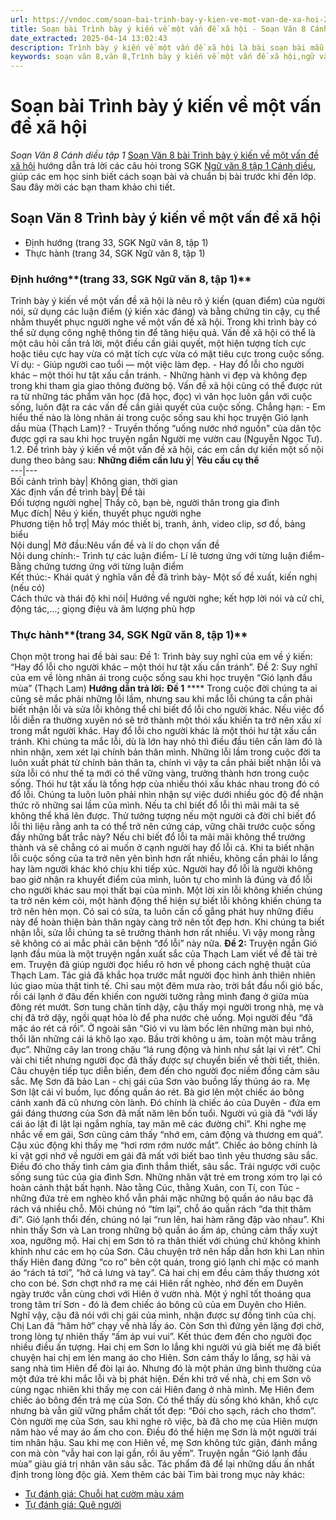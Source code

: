 ```yaml
---
url: https://vndoc.com/soan-bai-trinh-bay-y-kien-ve-mot-van-de-xa-hoi-296643
title: Soạn bài Trình bày ý kiến về một vấn đề xã hội - Soạn Văn 8 Cánh diều tập 1 - VnDoc.com
date_extracted: 2025-04-14 13:02:43
description: Trình bày ý kiến về một vấn đề xã hội là bài soạn bài mẫu thuộc chương trình Ngữ văn lớp 8, học kì 1. Mời các bạn cùng tham khảo bài soạn để chuẩn bị cho bài học sắp tới của mình.
keywords: soạn văn 8,văn 8,Trình bày ý kiến về một vấn đề xã hội,ngữ văn 8,soạn bài Trình bày ý kiến về một vấn đề xã hội,soan van 8,soạn văn lớp 8,giải văn 8,soạn văn 8 tập 1,soạn bài Trình bày ý kiến về một vấn đề xã hội lớp 8,soạn văn 8 bài Trình bày ý kiến về một vấn đề xã hội,soạn Trình bày ý kiến về một vấn đề xã hội,soạn văn 8 cánh diều,văn 8 cánh diều,ngữ văn 8 cánh diều
---
```


# Soạn bài Trình bày ý kiến về một vấn đề xã hội
 _Soạn Văn 8 Cánh diều tập 1_
[Soạn Văn 8 bài Trình bày ý kiến về một vấn đề xã hội](<https://vndoc.com/soan-bai-trinh-bay-y-kien-ve-mot-van-de-xa-hoi-296643>) hướng dẫn trả lời các câu hỏi trong SGK [Ngữ văn 8 tập 1 Cánh diều](<https://vndoc.com/ngu-van-8-canh-dieu>), giúp các em học sinh biết cách soạn bài và chuẩn bị bài trước khi đến lớp. Sau đây mời các bạn tham khảo chi tiết.
## Soạn Văn 8 Trình bày ý kiến về một vấn đề xã hội
  * Định hướng \(trang 33, SGK Ngữ văn 8, tập 1\)
  * Thực hành \(trang 34, SGK Ngữ văn 8, tập 1\)

### **Định hướng****\(trang 33, SGK Ngữ văn 8, tập 1\)**
Trình bày ý kiến về một vấn đề xã hội là nêu rõ ý kiến \(quan điểm\) của người nói, sử dụng các luận điểm \(ý kiến xác đáng\) và bằng chứng tin cậy, cụ thể nhằm thuyết phục người nghe về một vấn đề xã hội. Trong khi trình bày có thể sử dụng công nghệ thông tin để tăng hiệu quả.
Vấn đề xã hội có thể là một câu hỏi cần trả lời, một điều cần giải quyết, một hiện tượng tích cực hoặc tiêu cực hay vừa có mặt tích cực vừa có mặt tiêu cực trong cuộc sống. Ví dụ:
\- Giúp người cao tuổi — một việc làm đẹp.
\- Hay đổ lỗi cho người khác – một thói hư tật xấu cần tránh.
\- Những hành vi đẹp và không đẹp trong khi tham gia giao thông đường bộ.
Vấn đề xã hội cũng có thể được rút ra từ những tác phẩm văn học \(đã học, đọc\) vì văn học luôn gắn với cuộc sống, luôn đặt ra các vấn đề cần giải quyết của cuộc sống. Chẳng hạn:
\- Em hiểu thế nào là lòng nhân ái trong cuộc sống sau khi học truyện Gió lạnh dầu mùa \(Thạch Lam\)?
\- Truyền thống “uống nước nhớ nguồn" của dân tộc được gợi ra sau khi học truyện ngắn Người mẹ vườn cau \(Nguyễn Ngọc Tư\).
1.2. Để trình bày ý kiến về một vấn đề xã hội, các em cần dự kiến một số nội dung theo bảng sau:
**Những điểm cần lưu ý**| **Yêu cầu cụ thể**  
---|---  
Bối cảnh trình bày| Không gian, thời gian  
Xác định vấn đề trình bày| Đề tài  
Đối tượng người nghe| Thầy cô, bạn bè, người thân trong gia đình  
Mục đích| Nêu ý kiến, thuyết phục người nghe  
Phương tiện hỗ trợ| Máy móc thiết bị, tranh, ảnh, video clip, sơ đồ, bảng biểu  
Nội dung| Mở đầu:Nêu vấn đề và lí do chọn vấn đề  
Nội dung chính:\- Trình tự các luận điểm\- Lí lẽ tương ứng với từng luận điểm\- Bằng chứng tương ứng với từng luận điểm  
Kết thúc:\- Khái quát ý nghĩa vấn đề đã trình bày\- Một số đề xuất, kiến nghị \(nếu có\)  
Cách thức và thái độ khi nói| Hướng về người nghe; kết hợp lời nói và cử chỉ, động tác,…; giọng điệu và âm lượng phù hợp  
### 
### **Thực hành****\(trang 34, SGK Ngữ văn 8, tập 1\)**
Chọn một trong hai đề bài sau:
Đề 1: Trình bày suy nghĩ của em về ý kiến: “Hay đổ lỗi cho người khác – một thói hư tật xấu cần tránh”.
Đề 2: Suy nghĩ của em về lòng nhân ái trong cuộc sống sau khi học truyện “Gió lạnh đầu mùa” \(Thạch Lam\)
**Hướng dẫn trả lời:**
**Đề 1**
**** Trong cuộc đời chúng ta ai cũng sẽ mắc phải những lỗi lầm, nhưng sau khi mắc lỗi chúng ta cần phải biết nhận lỗi và sửa lỗi không thể chỉ biết đổ lỗi cho người khác. Nếu việc đổ lỗi diễn ra thường xuyên nó sẽ trở thành một thói xấu khiến ta trở nên xấu xí trong mắt người khác.
Hay đổ lỗi cho người khác là một thói hư tật xấu cần tránh. Khi chúng ta mắc lỗi, dù là lớn hay nhỏ thì điều đầu tiên cần làm đó là nhìn nhận, xem xét lại chính bản thân mình. Những lỗi lầm trong cuộc đời ta luôn xuất phát từ chính bản thân ta, chính vì vậy ta cần phải biết nhận lỗi và sửa lỗi có như thế ta mới có thể vững vàng, trưởng thành hơn trong cuộc sống. Thói hư tật xấu là tổng hợp của nhiều thói xấu khác nhau trong đó có đổ lỗi. Chúng ta luôn luôn phải nhìn nhận sự việc dưới nhiều góc độ để nhận thức rõ những sai lầm của mình. Nếu ta chỉ biết đổ lỗi thì mãi mãi ta sẽ không thể khá lên được. Thử tưởng tượng nếu một người cả đời chỉ biết đổ lỗi thì liệu rằng anh ta có thể trở nên cứng cáp, vững chãi trước cuộc sống đầy những bất trắc này? Nếu chỉ biết đổ lỗi ta mãi mãi không thể trưởng thành và sẽ chẳng có ai muốn ở cạnh người hay đổ lỗi cả. Khi ta biết nhận lỗi cuộc sống của ta trở nên yên bình hơn rất nhiều, không cần phải lo lắng hay làm người khác khó chịu khi tiếp xúc. Người hay đổ lỗi là người không bao giờ nhận ra khuyết điểm của mình, luôn tự cho mình là đúng và đổ lỗi cho người khác sau mọi thất bại của mình. Một lời xin lỗi không khiến chúng ta trở nên kém cỏi, một hành động thể hiện sự biết lỗi không khiến chúng ta trở nên hèn mọn. Có sai có sửa, ta luôn cần cố gắng phát huy những điều này để hoàn thiện bản thân ngày càng trở nên tốt đẹp hơn.
Khi chúng ta biết nhận lỗi, sửa lỗi chúng ta sẽ trưởng thành hơn rất nhiều. Vì vậy mong rằng sẽ không có ai mắc phải căn bệnh “đổ lỗi” này nữa.
**Đề 2:**
Truyện ngắn Gió lạnh đầu mùa là một truyện ngắn xuất sắc của Thạch Lam viết về đề tài trẻ em. Truyện đã giúp người đọc hiểu rõ hơn về phong cách nghệ thuật của Thạch Lam.
Tác giả đã khắc họa trước mắt người đọc hình ảnh thiên nhiên lúc giao mùa thật tinh tế. Chỉ sau một đêm mưa rào, trời bắt đầu nổi gió bấc, rồi cái lạnh ở đâu đến khiến con người tưởng rằng mình đang ở giữa mùa đông rét mướt. Sơn tung chăn tỉnh dậy, cậu thấy mọi người trong nhà, mẹ và chị đã trở dậy, ngồi quạt hỏa lò để pha nước chè uống. Mọi người đều “đã mặc áo rét cả rồi”. Ở ngoài sân “Gió vi vu làm bốc lên những màn bụi nhỏ, thổi lăn những cái lá khô lạo xạo. Bầu trời không u ám, toàn một màu trắng đục”. Những cây lan trong chậu “lá rung động và hình như sắt lại vì rét”. Chỉ vài chi tiết nhưng người đọc đã thấy được sự chuyển biến về thời tiết, thiên.
Câu chuyện tiếp tục diễn biến, đem đến cho người đọc niềm đồng cảm sâu sắc. Mẹ Sơn đã bảo Lan - chị gái của Sơn vào buồng lấy thúng áo ra. Mẹ Sơn lật cái vỉ buồm, lục đống quần áo rét. Bà giơ lên một chiếc áo bông cánh xanh đã cũ nhưng còn lành. Đó chính là chiếc áo của Duyên - đứa em gái đáng thương của Sơn đã mất năm lên bốn tuổi. Người vú già đã “với lấy cái áo lật đi lật lại ngắm nghía, tay mân mê các đường chỉ”. Khi nghe mẹ nhắc về em gái, Sơn cũng cảm thấy “nhớ em, cảm động và thương em quá”. Cậu xúc động khi thấy mẹ “hơi rơm rớm nước mắt”. Chiếc áo bông chính là kỉ vật gợi nhớ về người em gái đã mất với biết bao tình yêu thương sâu sắc. Điều đó cho thấy tình cảm gia đình thắm thiết, sâu sắc.
Trái ngược với cuộc sống sung túc của gia đình Sơn. Những nhân vật trẻ em trong xóm trọ lại có hoàn cảnh thật bất hạnh. Nào tằng Cúc, thằng Xuân, con Tí, con Túc - những đứa trẻ em nghèo khổ vẫn phải mặc những bộ quần áo nâu bạc đã rách vá nhiều chỗ. Môi chúng nó “tím lại”, chỗ áo quần rách “da thịt thâm đi”. Gió lạnh thổi đến, chúng nó lại “run lên, hai hàm răng đập vào nhau”. Khi nhìn thấy Sơn và Lan trong những bộ quần áo ấm áp, chúng cảm thấy xuýt xoa, ngưỡng mộ. Hai chị em Sơn tỏ ra thân thiết với chúng chứ không khinh khỉnh như các em họ của Sơn.
Câu chuyện trở nên hấp dẫn hơn khi Lan nhìn thấy Hiên đang đứng “co ro” bên cột quán, trong gió lạnh chỉ mặc có manh áo “rách tả tơi”, “hở cả lưng và tay”. Cả hai chị em đều cảm thấy thương xót cho con bé. Sơn chợt nhớ ra mẹ cái Hiên rất nghèo, nhớ đến em Duyên ngày trước vẫn cùng chơi với Hiên ở vườn nhà. Một ý nghĩ tốt thoáng qua trong tâm trí Sơn - đó là đem chiếc áo bông cũ của em Duyên cho Hiên. Nghĩ vậy, cậu đã nói với chị gái của mình, nhận được sự đồng tình của chị. Chị Lan đã “hăm hở” chạy về nhà lấy áo. Còn Sơn thì đứng yên lặng đợi chờ, trong lòng tự nhiên thấy “ấm áp vui vui”.
Kết thúc đem đến cho người đọc nhiều điều ấn tượng. Hai chị em Sơn lo lắng khi người vú già biết mẹ đã biết chuyện hai chị em lén mang áo cho Hiên. Sơn cảm thấy lo lắng, sợ hãi và sang nhà tìm Hiên để đòi lại áo. Nhưng đó là một phản ứng bình thường của một đứa trẻ khi mắc lỗi và bị phát hiện. Đến khi trở về nhà, chị em Sơn vô cùng ngạc nhiên khi thấy mẹ con cái Hiên đang ở nhà mình. Mẹ Hiên đem chiếc áo bông đến trả mẹ của Sơn. Có thể thấy dù sống khó khăn, khổ cực nhưng bà vẫn giữ vững phẩm chất tốt đẹp: “Đói cho sạch, rách cho thơm”. Còn người mẹ của Sơn, sau khi nghe rõ việc, bà đã cho mẹ của Hiên mượn năm hào về may áo ấm cho con. Điều đó thể hiện mẹ Sơn là một người trái tim nhân hậu. Sau khi mẹ con Hiên về, mẹ Sơn không tức giận, đánh mắng con mà còn “vẫy hai con lại gần, rồi âu yếm”.
Truyện ngắn “Gió lạnh đầu mùa” giàu giá trị nhân văn sâu sắc. Tác phẩm đã để lại những dấu ấn nhất định trong lòng độc giả.
Xem thêm các bài Tìm bài trong mục này khác:
  * [Tự đánh giá: Chuỗi hạt cườm màu xám](</soan-bai-tu-danh-gia-chuoi-hat-cuom-mau-xam-296659>)
  * [Tự đánh giá: Quê người](</soan-bai-tu-danh-gia-que-nguoi-296657>)

